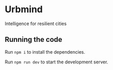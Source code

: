 
# Urbmind

Intelligence for resilient cities

  ## Running the code

  Run `npm i` to install the dependencies.

  Run `npm run dev` to start the development server.
  